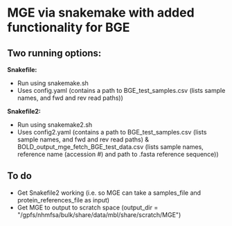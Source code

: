 # MGE via snakemake with added functionality for BGE

## Two running options:
**Snakefile:**
- Run using snakemake.sh
- Uses config.yaml (contains a path to BGE_test_samples.csv (lists sample names, and fwd and rev read paths))

**Snakefile2:** 
- Run using snakemake2.sh
- Uses config2.yaml (contains a path to BGE_test_samples.csv (lists sample names, and fwd and rev read paths) & BOLD_output_mge_fetch_BGE_test_data.csv (lists sample names, reference name (accession #) and path to .fasta reference sequence))

## To do
- Get Snakefile2 working (i.e. so MGE can take a samples_file and protein_references_file as input)
- Get MGE to output to scratch space (output_dir = "/gpfs/nhmfsa/bulk/share/data/mbl/share/scratch/MGE")
